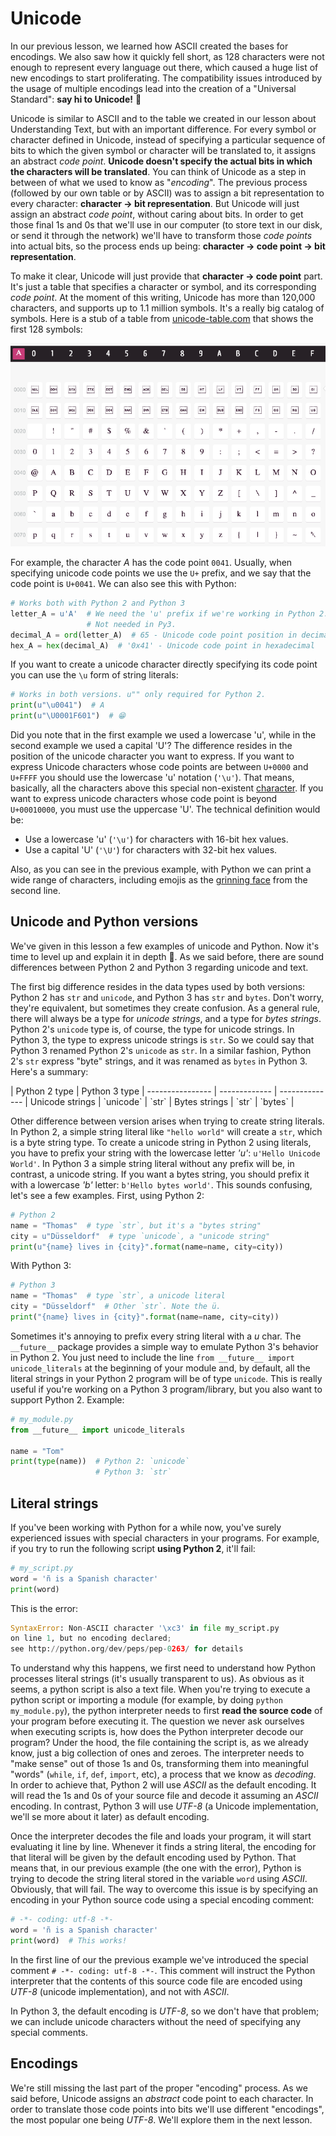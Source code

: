 # Unicode

In our previous lesson, we learned how ASCII created the bases for encodings. We also saw how it quickly fell short, as 128 characters were not enough to represent every language out there, which caused a huge list of new encodings to start proliferating. The compatibility issues introduced by the usage of multiple encodings lead into the creation of a "Universal Standard": **say hi to Unicode!** 👋

Unicode is similar to ASCII and to the table we created in our lesson about Understanding Text, but with an important difference. For every symbol or character defined in Unicode, instead of specifying a particular sequence of bits to which the given symbol or character will be translated to, it assigns an abstract _code point_. **Unicode doesn't specify the actual bits in which the characters will be translated**. You can think of Unicode as a step in between of what we used to know as "_encoding_". The previous process (followed by our own table or by ASCII) was to assign a bit representation to every character: **character -> bit representation**. But Unicode will just assign an abstract _code point_, without caring about bits. In order to get those final 1s and 0s that we'll use in our computer (to store text in our disk, or send it through the network) we'll have to transform those _code points_ into actual bits, so the process ends up being: **character -> code point -> bit representation**.

To make it clear, Unicode will just provide that **character -> code point** part. It's just a table that specifies a character or symbol, and its corresponding _code point_. At the moment of this writing, Unicode has more than 120,000 characters, and supports up to 1.1 million symbols. It's a really big catalog of symbols. Here is a stub of a table from [unicode-table.com](http://unicode-table.com/) that shows the first 128 symbols:

![ASCII table](static/unicode-table.png)

For example, the character _A_ has the code point `0041`. Usually, when specifying unicode code points we use the `U+` prefix, and we say that the code point is `U+0041`. We can also see this with Python:

```python
# Works both with Python 2 and Python 3
letter_A = u'A'  # We need the 'u' prefix if we're working in Python 2.
                 # Not needed in Py3.
decimal_A = ord(letter_A)  # 65 - Unicode code point position in decimal integer
hex_A = hex(decimal_A)  # '0x41' - Unicode code point in hexadecimal
```

If you want to create a unicode character directly specifying its code point you can use the `\u` form of string literals:

```python
# Works in both versions. u"" only required for Python 2.
print(u"\u0041")  # A
print(u"\U0001F601")  # 😁
```

Did you note that in the first example we used a lowercase 'u', while in the second example we used a capital 'U'? The difference resides in the position of the unicode character you want to express. If you want to express Unicode characters whose code points are between `U+0000` and `U+FFFF` you should use the lowercase 'u' notation (`'\u'`). That means, basically, all the characters above this special non-existent [character](http://unicode-table.com/en/#FFFF). If you want to express unicode characters whose code point is beyond `U+00010000`, you must use the uppercase 'U'. The technical definition would be:
* Use a lowercase 'u' (`'\u'`) for characters with 16-bit hex values.
* Use a capital 'U' (`'\U'`) for characters with 32-bit hex values.

Also, as you can see in the previous example, with Python we can print a wide range of characters, including emojis as the [grinning face](http://unicode-table.com/en/#1F601) from the second line.

## Unicode and Python versions

We've given in this lesson a few examples of unicode and Python. Now it's time to level up and explain it in depth 💪. As we said before, there are sound differences between Python 2 and Python 3 regarding unicode and text.

The first big difference resides in the data types used by both versions: Python 2 has `str` and `unicode`, and Python 3 has `str` and `bytes`. Don't worry, they're equivalent, but sometimes they create confusion. As a general rule, there will always be a type for _unicode strings_, and a type for _bytes strings_. Python 2's `unicode` type is, of course, the type for unicode strings. In Python 3, the type to express unicode strings is `str`. So we could say that Python 3 renamed Python 2's `unicode` as `str`. In a similar fashion, Python 2's `str` express "byte" strings, and it was renamed as `bytes` in Python 3. Here's a summary:

  <p></p>        | Python 2 type |  Python 3 type |
---------------- | ------------- | -------------- |
Unicode strings  |   `unicode`   |      `str`     |
Bytes strings    |   `str`       |      `bytes`   |

Other difference between version arises when trying to create string literals. In Python 2, a simple string literal like `"hello world"` will create a `str`, which is a byte string type. To create a unicode string in Python 2 using literals, you have to prefix your string with the lowercase letter _'u'_: `u'Hello Unicode World'`. In Python 3 a simple string literal without any prefix will be, in contrast, a unicode string. If you want a bytes string, you should prefix it with a lowercase _'b'_ letter: `b'Hello bytes world'`. This sounds confusing, let's see a few examples. First, using Python 2:

```python
# Python 2
name = "Thomas"  # type `str`, but it's a "bytes string"
city = u"Düsseldorf"  # type `unicode`, a "unicode string"
print(u"{name} lives in {city}".format(name=name, city=city))
```

With Python 3:

```python
# Python 3
name = "Thomas"  # type `str`, a unicode literal
city = "Düsseldorf"  # Other `str`. Note the ü.
print("{name} lives in {city}".format(name=name, city=city))
```

Sometimes it's annoying to prefix every string literal with a _u_ char. The `__future__` package provides a simple way to emulate Python 3's behavior in Python 2. You just need to include the line `from __future__ import unicode_literals` at the beginning of your module and, by default, all the literal strings in your Python 2 program will be of type `unicode`. This is really useful if you're working on a Python 3 program/library, but you also want to support Python 2. Example:

```python
# my_module.py
from __future__ import unicode_literals

name = "Tom"
print(type(name))  # Python 2: `unicode`
                   # Python 3: `str`
```

## Literal strings

If you've been working with Python for a while now, you've surely experienced issues with special characters in your programs. For example, if you try to run the following script **using Python 2**, it'll fail:

```python
# my_script.py
word = 'ñ is a Spanish character'
print(word)
```
This is the error:

```python
SyntaxError: Non-ASCII character '\xc3' in file my_script.py
on line 1, but no encoding declared;
see http://python.org/dev/peps/pep-0263/ for details
```

To understand why this happens, we first need to understand how Python processes literal strings (it's usually transparent to us). As obvious as it seems, a python script is also a text file. When you're trying to execute a python script or importing a module (for example, by doing `python my_module.py`), the python interpreter needs to first **read the source code** of your program before executing it. The question we never ask ourselves when executing scripts is, how does the Python interpreter decode our program? Under the hood, the file containing the script is, as we already know, just a big collection of ones and zeroes. The interpreter needs to "make sense" out of those 1s and 0s, transforming them into meaningful "words" (`while`, `if`, `def`, `import`, etc), a process that we know as _decoding_. In order to achieve that, Python 2 will use _ASCII_ as the default encoding. It will read the 1s and 0s of your source file and decode it assuming an _ASCII_ encoding. In contrast, Python 3 will use _UTF-8_ (a Unicode implementation, we'll se more about it later) as default encoding.

Once the interpreter decodes the file and loads your program, it will start evaluating it line by line. Whenever it finds a string literal, the encoding for that literal will be given by the default encoding used by Python. That means that, in our previous example (the one with the error), Python is trying to decode the string literal stored in the variable `word` using _ASCII_. Obviously, that will fail. The way to overcome this issue is by specifying an encoding in your Python source code using a special encoding comment:

```python
# -*- coding: utf-8 -*-
word = 'ñ is a Spanish character'
print(word)  # This works!
```

In the first line of our the previous example we've introduced the special comment `# -*- coding: utf-8 -*-`. This comment will instruct the Python interpreter that the contents of this source code file are encoded using _UTF-8_ (unicode implementation), and not with _ASCII_.

In Python 3, the default encoding is _UTF-8_, so we don't have that problem; we can include unicode characters without the need of specifying any special comments.

## Encodings

We're still missing the last part of the proper "encoding" process. As we said before, Unicode assigns an _abstract_ code point to each character. In order to translate those code points into bits we'll use different "encodings", the most popular one being _UTF-8_. We'll explore them in the next lesson.
